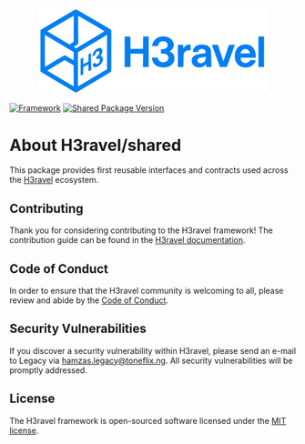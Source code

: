 <p align="center"><a href="https://h3ravel.toneflix.net" target="_blank"><img src="https://raw.githubusercontent.com/h3ravel/assets/refs/heads/main/logo-full.svg" width="400" alt="H3ravel Logo"></a></p>

[![Framework][ix]][lx]
[![Shared Package Version][i1]][l1]

# About H3ravel/shared

This package provides first reusable interfaces and contracts used across the [H3ravel](https://h3ravel.toneflix.net) ecosystem.

## Contributing

Thank you for considering contributing to the H3ravel framework! The contribution guide can be found in the [H3ravel documentation](https://h3ravel.toneflix.net/contributing).

## Code of Conduct

In order to ensure that the H3ravel community is welcoming to all, please review and abide by the [Code of Conduct](#).

## Security Vulnerabilities

If you discover a security vulnerability within H3ravel, please send an e-mail to Legacy via hamzas.legacy@toneflix.ng. All security vulnerabilities will be promptly addressed.

## License

The H3ravel framework is open-sourced software licensed under the [MIT license](LICENSE).

[ix]: https://img.shields.io/npm/v/%40h3ravel%2Fcore?style=flat-square&label=Framework&color=%230970ce
[lx]: https://www.npmjs.com/package/@h3ravel/core
[i1]: https://img.shields.io/npm/v/%40h3ravel%2Fshared?style=flat-square&label=@h3ravel/shared&color=%230970ce
[l1]: https://www.npmjs.com/package/@h3ravel/shared
